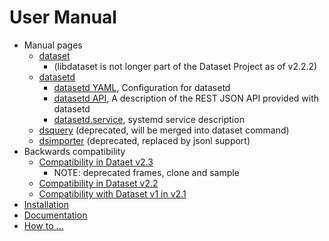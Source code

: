 
# User Manual

- Manual pages
    - [dataset](dataset.1.md)
      - (libdataset is not longer part of the Dataset Project as of v2.2.2)
    - [datasetd](datasetd.1.md)
      - [datasetd YAML](datasetd_yaml.5.md), Configuration for datasetd
      - [datasetd API](datasetd_api.5.md), A description of the REST JSON API provided with datasetd
      - [datasetd.service](datasetd_service.5.md), systemd service description
    - [dsquery](dsquery.1.md) (deprecated, will be merged into dataset command)
    - [dsimporter](dsimporter.1.md) (deprecated, replaced by jsonl support)
- Backwards compatibility
  - [Compatibility in Dataet v2.3](compatibitilty-in-v2.3.md)
    - NOTE: deprecated frames, clone and sample
  - [Compatibility in Dataset v2.2](compatibility-in-v2.2.md)
  - [Compatibility with Dataset v1 in v2.1](compatibility-in-v2.1.md)
- [Installation](INSTALL.md)
- [Documentation](docs/)
- [How to ...](how-to/)


